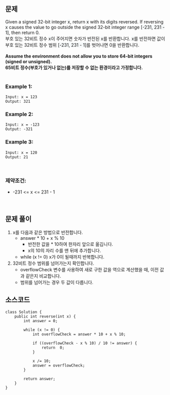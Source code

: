 ## 문제
Given a signed 32-bit integer <span style='background-color:#f6f9fa'>x</span>, return <span style='background-color:#f6f9fa'>x</span> with its digits reversed. If reversing <span style='background-color:#f6f9fa'>x</span> causes the value to go outside the signed 32-bit integer range <span style='background-color:#f6f9fa'>[-231, 231 - 1]</span>, then return <span style='background-color:#f6f9fa'>0</span>.  
부호 있는 32비트 정수 <span style='background-color:#f6f9fa'>x</span>이 주어지면 숫자가 반전된 <span style='background-color:#f6f9fa'>x</span>를 반환합니다. <span style='background-color:#f6f9fa'>x</span>를 반전하면 값이 부호 있는 32비트 정수 범위 <span style='background-color:#f6f9fa'>[-231, 231 - 1]</span>를 벗어나면 0을 반환합니다.  
<br>
<b> Assume the environment does not allow you to store 64-bit integers (signed or unsigned).</b>  
<b>65비트 정수(부호가 있거나 없는)를 저장할 수 없는 환경이라고 가정합니다.</b>
<br>
<br>

### Example 1:
~~~
Input: x = 123
Output: 321
~~~

### Example 2:
~~~
Input: x = -123
Output: -321
~~~

### Example 3:
~~~
Input: x = 120
Output: 21
~~~

<br>

### 제약조건:
- -231 <= x <= 231 - 1
<br>

## 문제 풀이
1. x를 다음과 같은 방법으로 반전합니다.
    - answer * 10 + x % 10
        - 반전한 값을 * 10하여 한자리 앞으로 옮김니다.
        - x의 10의 자리 수를 맨 뒤에 추가합니다.
    - while (x != 0) x가 0이 될때까지 반복합니다.
2. 32비트 정수 범위를 넘어가는지 확인합니다.
    - overflowCheck 변수를 사용하여 새로 구한 값을 역으로 계산했을 때, 이전 값과 같은지 비교합니다.
    - 범위를 넘어가는 경우 두 값이 다릅니다.    

## 소스코드
~~~
class Solution {
    public int reverse(int x) {
        int answer = 0;

        while (x != 0) {
            int overflowCheck = answer * 10 + x % 10;

            if ((overflowCheck - x % 10) / 10 != answer) {
                return  0;
            }

            x /= 10;
            answer = overflowCheck;
        }

        return answer;
    }
}
~~~
